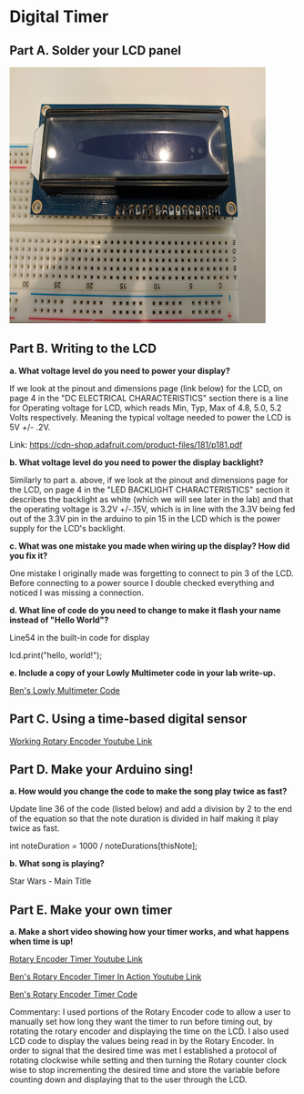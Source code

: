 # Digital Timer

## Part A. Solder your LCD panel

<img src="https://github.com/BenKadosh1/IDD-Fa19-Lab2/blob/master/IDD_LAB_2_Soldered_LCD_Panel_Ben_K.jpg" width=450 height=450>

## Part B. Writing to the LCD
 
**a. What voltage level do you need to power your display?**

If we look at the pinout and dimensions page (link below) for the LCD, on page 4 in the "DC ELECTRICAL CHARACTERISTICS" section there is a line for Operating voltage for LCD, which reads Min, Typ, Max of 4.8, 5.0, 5.2 Volts respectively. Meaning the typical voltage needed to power the LCD is 5V +/- .2V.

Link: https://cdn-shop.adafruit.com/product-files/181/p181.pdf

**b. What voltage level do you need to power the display backlight?**

Similarly to part a. above, if we look at the pinout and dimensions page for the LCD, on page 4 in the "LED BACKLIGHT CHARACTERISTICS" section it describes the backlight as white (which we will see later in the lab) and that the operating voltage is 3.2V +/-.15V, which is in line with the 3.3V being fed out of the 3.3V pin in the arduino to pin 15 in the LCD which is the power supply for the LCD's backlight. 
   
**c. What was one mistake you made when wiring up the display? How did you fix it?**

One mistake I originally made was forgetting to connect to pin 3 of the LCD. Before connecting to a power source I double checked everything and noticed I was missing a connection. 

**d. What line of code do you need to change to make it flash your name instead of "Hello World"?**

Line54 in the built-in code for display

lcd.print("hello, world!");
 
**e. Include a copy of your Lowly Multimeter code in your lab write-up.**

[Ben's Lowly Multimeter Code](https://github.com/BenKadosh1/IDD-Fa19-Lab2/blob/master/AnalogInput_Lab2_BK.ino)


## Part C. Using a time-based digital sensor


[Working Rotary Encoder Youtube Link](https://www.youtube.com/watch?v=kgSdvbaykyE&feature=youtu.be)

## Part D. Make your Arduino sing!

**a. How would you change the code to make the song play twice as fast?**

Update line 36 of the code (listed below) and add a division by 2 to the end of the equation so that the note duration is divided in half making it play twice as fast.

int noteDuration = 1000 / noteDurations[thisNote];
 
**b. What song is playing?**

Star Wars - Main Title

## Part E. Make your own timer

**a. Make a short video showing how your timer works, and what happens when time is up!**

[Rotary Encoder Timer Youtube Link](https://www.youtube.com/watch?v=RvvwTF1TlhY&feature=youtu.be)

[Ben's Rotary Encoder Timer In Action Youtube Link](https://www.youtube.com/watch?v=xwYbmF-tFNg&feature=youtu.be)

[Ben's Rotary Encoder Timer Code](https://github.com/BenKadosh1/IDD-Fa19-Lab2/blob/master/Rotary_Encoder_Timer_BK.ino)

Commentary: I used portions of the Rotary Encoder code to allow a user to manually set how long they want the timer to run before timing out, by rotating the rotary encoder and displaying the time on the LCD. I also used LCD code to display the values being read in by the Rotary Encoder. In order to signal that the desired time was met I established a protocol of rotating clockwise while setting and then turning the Rotary counter clock wise to stop incrementing the desired time and store the variable before counting down and displaying that to the user through the LCD. 
